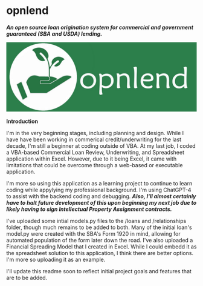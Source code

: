 # opnlend
**_An open source loan origination system for commercial and government guaranteed (SBA and USDA) lending._**

![opnlend-logo-banner](media/images/opnlend-logo-banner.jpg)

**Introduction**

I'm in the very beginning stages, including planning and design. While I have have been working in commerical credit/underwriting for the last decade, I'm still a beginner at coding outside of VBA. At my last job, I coded a VBA-based Commercial Loan Review, Underwriting, and Spreadsheet application within Excel. However, due to it being Excel, it came with limitations that could be overcome through a web-based or executable application.

I'm more so using this application as a learning project to continue to learn coding while appylying my professional background. I'm using ChatGPT-4 to assist with the backend coding and debugging. **_Also, I'll almost certainly have to halt future development of this upon beginning my next job due to likely having to sign Intellectual Property Assignment contracts._**

I've uploaded some intial models.py files to the /loans and /relationships folder, though much remains to be added to both. Many of the initial loan's model.py were created with the SBA's Form 1920 in mind, allowing for automated population of the form later down the road. I've also uploaded a Financial Spreading Model that I created in Excel. While I could embedd it as the spreadsheet solution to this application, I think there are better options. I'm more so uploading it as an example.

I'll update this readme soon to reflect initial project goals and features that are to be added.
